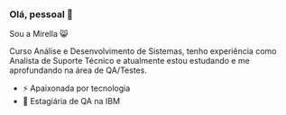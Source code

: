 ### Olá, pessoal 👋 

Sou a Mirella :smile_cat:

Curso Análise e Desenvolvimento de Sistemas, tenho experiência como Analista de Suporte Técnico e atualmente estou estudando e me aprofundando na área de QA/Testes.


- ⚡ Apaixonada por tecnologia
- 👯 Estagiária de QA na IBM
